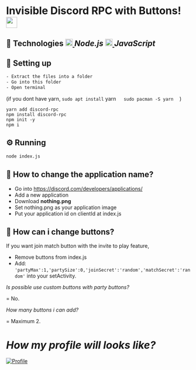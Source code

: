 # Invisible Discord RPC with Buttons! <img src="https://cdn3.iconfinder.com/data/icons/popular-services-brands-vol-2/512/discord-512.png" width="30">

## 🚀 Technologies <a href="https://www.nodejs.org/en/"> <img src="https://seeklogo.com/images/N/nodejs-logo-FBE122E377-seeklogo.com.png" width="20"> </a> *Node.js* <a href="https://www.javascript.com/"> <img src="https://upload.wikimedia.org/wikipedia/commons/thumb/9/99/Unofficial_JavaScript_logo_2.svg/1200px-Unofficial_JavaScript_logo_2.svg.png" width="20"> </a> *JavaScript*

## 🔧 Setting up
```sh
- Extract the files into a folder
- Go into this folder
- Open terminal
```
(if you dont have yarn, `sudo apt install` yarn <a href="https://ubuntu.com/"><img src="https://upload.wikimedia.org/wikipedia/commons/9/94/Ubuntu_logoib.svg" width="13"></a> `sudo pacman -S yarn` <a href="https://archlinux.org/"><img src="https://cdn0.iconfinder.com/data/icons/flat-round-system/512/archlinux-512.png" width="13"></a>) 
```
yarn add discord-rpc
npm install discord-rpc
npm init -y
npm i
```

## ⚙️ Running
```sh
node index.js
```

## 🤔 How to change the application name?
- Go into https://discord.com/developers/applications/
- Add a new application
- Download **nothing.png**
- Set nothing.png as your application image
- Put your application id on clientId at index.js

## 🤔 How can i change buttons?
If you want join match button with the invite to play feature,
- Remove buttons from index.js
- Add: `'partyMax':1,'partySize':0,'joinSecret':'random','matchSecret':'random'` into your setActivity.

*Is possible use custom buttons with party buttons?*

= No.

*How many buttons i can add?*

= Maximum 2.

*How my profile will looks like?*
= 

[![Profile](https://i.imgur.com/AK1z37c.png)](https://github.com/norkz)
